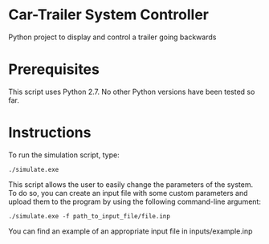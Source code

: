 # Car-Trailer System Controller
Python project to display and control a trailer going backwards

# Prerequisites
This script uses Python 2.7. No other Python versions have been tested so far.

# Instructions
To run the simulation script, type:
```
./simulate.exe
````

This script allows the user to easily change the parameters of the system. To do so, you can create an input file with some custom parameters and upload them to the program by using the following command-line argument:
```
./simulate.exe -f path_to_input_file/file.inp
```
You can find an example of an appropriate input file in inputs/example.inp
